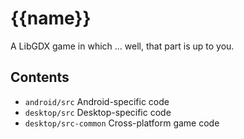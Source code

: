 # {{name}}

A LibGDX game in which ... well, that part is up to you.

## Contents

* `android/src` Android-specific code
* `desktop/src` Desktop-specific code
* `desktop/src-common` Cross-platform game code
